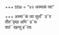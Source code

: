 +++
title = "४२ अस्माकं त्वा"

+++
अस्मा᳓कं त्वा सुताँ᳓ उ᳓प  
वीत᳓पृष्ठा अभि᳓ प्र᳓यः  
शतं᳓ वहन्तु ह᳓रयः